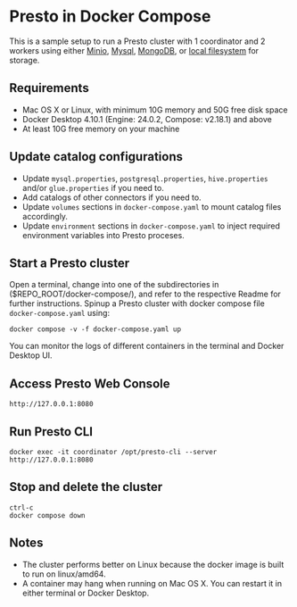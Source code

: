 # Presto in Docker Compose
This is a sample setup to run a Presto cluster with 1 coordinator and 2 workers using either [Minio](/docker-compose/minio/readme.md), [Mysql](/docker-compose/mysql/readme.md), [MongoDB](/docker-compose/MongoDB/readme.md), or [local filesystem](/docker-compose-native/local-fs/readme.md) for storage.

## Requirements
* Mac OS X or Linux, with minimum 10G memory and 50G free disk space
* Docker Desktop 4.10.1 (Engine: 24.0.2, Compose: v2.18.1) and above
* At least 10G free memory on your machine

## Update catalog configurations
* Update `mysql.properties`, `postgresql.properties`, `hive.properties` and/or `glue.properties` if you need to.
* Add catalogs of other connectors if you need to.
* Update `volumes` sections in `docker-compose.yaml` to mount catalog files accordingly.
* Update `environment` sections in `docker-compose.yaml` to inject required environment variables into Presto proceses.

## Start a Presto cluster
Open a terminal, change into one of the subdirectories in ($REPO_ROOT/docker-compose/), and refer to the respective Readme for further instructions. Spinup a Presto cluster with docker compose file `docker-compose.yaml` using:

    docker compose -v -f docker-compose.yaml up

You can monitor the logs of different containers in the terminal and Docker Desktop UI.

## Access Presto Web Console
    http://127.0.0.1:8080

## Run Presto CLI
    docker exec -it coordinator /opt/presto-cli --server http://127.0.0.1:8080

## Stop and delete the cluster
    ctrl-c 
    docker compose down

## Notes
* The cluster performs better on Linux because the docker image is built to run on linux/amd64.
* A container may hang when running on Mac OS X. You can restart it in either terminal or Docker Desktop.
